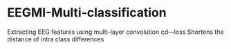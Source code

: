 # EEGMI-Multi-classification
Extracting EEG features using multi-layer convolution
cd—loss Shortens the distance of intra class differences
